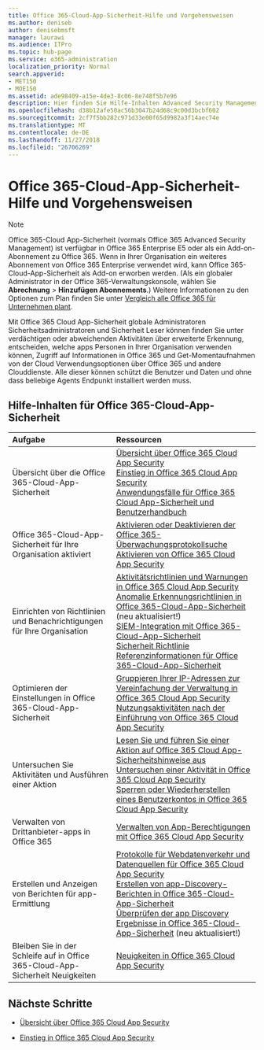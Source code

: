 ```yaml
---
title: Office 365-Cloud-App-Sicherheit-Hilfe und Vorgehensweisen
ms.author: deniseb
author: denisebmsft
manager: laurawi
ms.audience: ITPro
ms.topic: hub-page
ms.service: o365-administration
localization_priority: Normal
search.appverid:
- MET150
- MOE150
ms.assetid: ade98409-a15e-4de3-8c06-8e748f5b7e96
description: Hier finden Sie Hilfe-Inhalten Advanced Security Management in Office 365, auch bekannt als Office 365-Cloud-App-Sicherheit.
ms.openlocfilehash: d38b12afe50ac56b3047b24d68c9c00d3bcbf602
ms.sourcegitcommit: 2cf7f5bb282c971d33e00f65d9982a3f14aec74e
ms.translationtype: MT
ms.contentlocale: de-DE
ms.lasthandoff: 11/27/2018
ms.locfileid: "26706269"
---
```

# <a name="office-365-cloud-app-security-help-and-how-to"></a>Office 365-Cloud-App-Sicherheit-Hilfe und Vorgehensweisen
  
> [!NOTE]
> Office 365-Cloud App-Sicherheit (vormals Office 365 Advanced Security Management) ist verfügbar in Office 365 Enterprise E5 oder als ein Add-on-Abonnement zu Office 365. Wenn in Ihrer Organisation ein weiteres Abonnement von Office 365 Enterprise verwendet wird, kann Office 365-Cloud-App-Sicherheit als Add-on erworben werden. (Als ein globaler Administrator in der Office 365-Verwaltungskonsole, wählen Sie **Abrechnung** \> **Hinzufügen Abonnements**.) Weitere Informationen zu den Optionen zum Plan finden Sie unter [Vergleich alle Office 365 für Unternehmen plant](https://go.microsoft.com/fwlink/?linkid=844053). 
  
Mit Office 365 Cloud App-Sicherheit globale Administratoren Sicherheitsadministratoren und Sicherheit Leser können finden Sie unter verdächtigen oder abweichenden Aktivitäten über erweiterte Erkennung, entscheiden, welche apps Personen in Ihrer Organisation verwenden können, Zugriff auf Informationen in Office 365 und Get-Momentaufnahmen von der Cloud Verwendungsoptionen über Office 365 und andere Clouddienste. Alle dieser können schützt die Benutzer und Daten und ohne dass beliebige Agents Endpunkt installiert werden muss.
  
## <a name="help-content-for-office-365-cloud-app-security"></a>Hilfe-Inhalten für Office 365-Cloud-App-Sicherheit

|**Aufgabe**|**Ressourcen**|
|:-----|:-----|
|Übersicht über die Office 365-Cloud-App-Sicherheit  <br/> |[Übersicht über Office 365 Cloud App Security](office-365-cas-overview.md) <br/> [Einstieg in Office 365 Cloud App Security](get-ready-for-office-365-cas.md) <br/> [Anwendungsfälle für Office 365 Cloud App-Sicherheit und Benutzerhandbuch](https://aka.ms/O365CASGuide) <br/> |
|Office 365-Cloud-App-Sicherheit für Ihre Organisation aktiviert  <br/> |[Aktivieren oder Deaktivieren der Office 365-Überwachungsprotokollsuche](turn-audit-log-search-on-or-off.md) <br/> [Aktivieren von Office 365 Cloud App Security](turn-on-office-365-cas.md) <br/> |
|Einrichten von Richtlinien und Benachrichtigungen für Ihre Organisation  <br/> |[Aktivitätsrichtlinien und Warnungen in Office 365 Cloud App Security](activity-policies-and-alerts.md) <br/> [Anomalie Erkennungsrichtlinien in Office 365-Cloud-App-Sicherheit](anomaly-detection-policies-in-ocas.md) (neu aktualisiert!)  <br/> [SIEM-Integration mit Office 365-Cloud-App-Sicherheit](integrate-your-siem-server-with-office-365-cas.md) <br/> [Sicherheit Richtlinie Referenzinformationen für Office 365-Cloud-App-Sicherheit](security-policy-reference-information-for-ocas.md) <br/> |
|Optimieren der Einstellungen in Office 365-Cloud-App-Sicherheit  <br/> |[Gruppieren Ihrer IP-Adressen zur Vereinfachung der Verwaltung in Office 365 Cloud App Security](group-your-ip-addresses-in-ocas.md) <br/> [Nutzungsaktivitäten nach der Einführung von Office 365 Cloud App Security](utilization-activities-for-ocas.md) <br/> |
|Untersuchen Sie Aktivitäten und Ausführen einer Aktion  <br/> |[Lesen Sie und führen Sie einer Aktion auf Office 365 Cloud App-Sicherheitshinweise aus](review-office-365-cas-alerts.md) <br/> [Untersuchen einer Aktivität in Office 365 Cloud App Security](investigate-an-activity-in-office-365-cas.md) <br/> [Sperren oder Wiederherstellen eines Benutzerkontos in Office 365 Cloud App Security](suspend-or-restore-an-account-in-ocas.md) <br/> |
|Verwalten von Drittanbieter-apps in Office 365  <br/> |[Verwalten von App-Berechtigungen mit Office 365 Cloud App Security](manage-app-permissions-in-ocas.md) <br/> |
|Erstellen und Anzeigen von Berichten für app-Ermittlung  <br/> |[Protokolle für Webdatenverkehr und Datenquellen für Office 365 Cloud App Security](web-traffic-logs-and-data-sources-for-ocas.md) <br/> [Erstellen von app-Discovery-Berichten in Office 365-Cloud-App-Sicherheit](create-app-discovery-reports-in-ocas.md) <br/> [Überprüfen der app Discovery Ergebnisse in Office 365-Cloud-App-Sicherheit](review-app-discovery-findings-in-ocas.md) (neu aktualisiert!)  <br/> |
|Bleiben Sie in der Schleife auf in Office 365-Cloud-App-Sicherheit Neuigkeiten  <br/> |[Neuigkeiten in Office 365 Cloud App Security](new-in-office-365-cas.md) <br/> |
   
## <a name="next-steps"></a>Nächste Schritte

- [Übersicht über Office 365 Cloud App Security](office-365-cas-overview.md)
    
- [Einstieg in Office 365 Cloud App Security](get-ready-for-office-365-cas.md)
    

